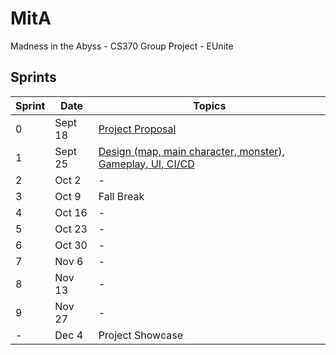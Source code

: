 # MitA
Madness in the Abyss - CS370 Group Project - EUnite

## Sprints

| Sprint | Date | Topics |
|-------|--------|--------|
| 0 | Sept 18 | [Project Proposal](https://docs.google.com/presentation/d/1QZuCHcw-XQJX6cx3vN3X9eq7D1kBJrU_VfY-N7w5GjE/edit?usp=sharing) |
| 1 | Sept 25 | [Design (map, main character, monster), Gameplay, UI, CI/CD](https://docs.google.com/presentation/d/1XwsmqnvuUZy8hG3dEhCG0LhejiQz0n9hR5nsSBdyIQ4/edit?usp=sharing) |
| 2 | Oct 2 | - |
| 3 | Oct 9 | Fall Break |
| 4 | Oct 16 | - |
| 5 | Oct 23 | - |
| 6 | Oct 30 | - |
| 7 | Nov 6 | - |
| 8 | Nov 13 | - |
| 9 | Nov 27 | - |
| - | Dec 4 | Project Showcase |
